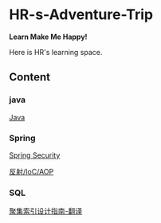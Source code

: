 # HR-s-Adventure-Trip

**Learn Make Me Happy!**

Here is HR's learning space.



## Content

### java

[Java](https://github.com/tiger-herui/HR-s-Adventure-Trip/blob/main/Java.md)

### Spring

[Spring Security](https://github.com/tiger-herui/HR-s-Adventure-Trip/blob/main/Spring%20Security.md)

[反射/IoC/AOP](https://github.com/tiger-herui/HR-s-Adventure-Trip/blob/main/%E5%8F%8D%E5%B0%84:IoC:AOP.md)

### SQL

[聚集索引设计指南-翻译](https://github.com/tiger-herui/HR-s-Adventure-Trip/blob/main/%E8%81%9A%E9%9B%86%E7%B4%A2%E5%BC%95%E8%AE%BE%E8%AE%A1%E6%8C%87%E5%8D%97.md)

